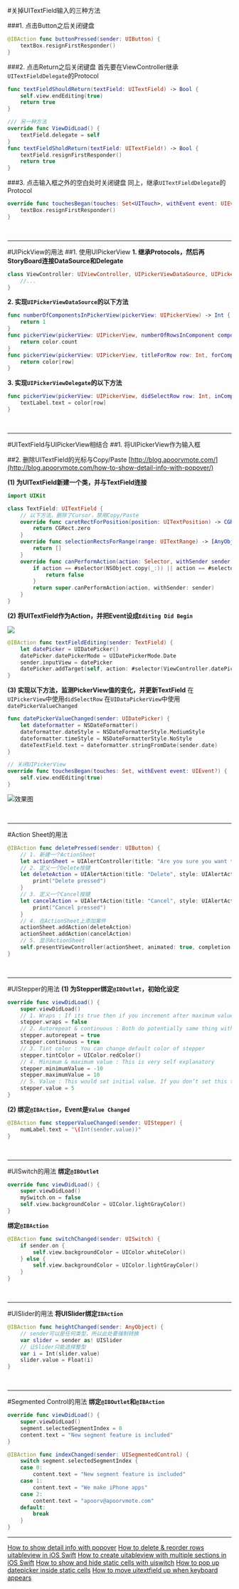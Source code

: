 #关掉UITextField输入的三种方法

###1. 点击Button之后关闭键盘

```swift
@IBAction func buttonPressed(sender: UIButton) {
    textBox.resignFirstResponder()
}
```

###2. 点击Return之后关闭键盘
首先要在ViewController继承`UITextFieldDelegate`的Protocol

```swift
func textFieldShouldReturn(textField: UITextField) -> Bool {
    self.view.endEditing(true)
    return true
}
```
```swift
/// 另一种方法
override func ViewDidLoad() {
    textField.delegate = self
}
func textFieldSholdReturn(textField: UITextField!) -> Bool {
    textField.resignFirstResponder()
    return true
}
```


###3. 点击输入框之外的空白处时关闭键盘
同上，继承`UITextFieldDelegate`的Protocol

```swift
override func touchesBegan(touches: Set<UITouch>, withEvent event: UIEvent?) {    
    textBox.resignFirstResponder()
}
```

<br />

----------------------------------------------------------------------
#UIPickView的用法
##1. 使用UIPickerView
**1. 继承Protocols，然后再StoryBoard连接DataSource和Delegate**

```swift
class ViewController: UIViewController, UIPickerViewDataSource, UIPickerViewDelegate {
    //...
}
```
**2. 实现`UIPickerViewDataSource`的以下方法**

```swift
func numberOfComponentsInPickerView(pickerView: UIPickerView) -> Int {
    return 1
}
func pickerView(pickerView: UIPickerView, numberOfRowsInComponent component: Int) -> Int {
    return color.count
}
func pickerView(pickerView: UIPickerView, titleForRow row: Int, forComponent component: Int) -> String! {
    return color[row]
}
```
**3. 实现`UIPickerViewDelegate`的以下方法**

```swift
func pickerView(pickerView: UIPickerView, didSelectRow row: Int, inComponent component: Int) {
    textLabel.text = color[row]
}
```

<br />

----------------------------------------------------------------------
#UITextField与UIPickerView相结合
##1. 将UIPickerView作为输入框



##2. 删除UITextField的光标与Copy/Paste
[http://blog.apoorvmote.com/](http://blog.apoorvmote.com/how-to-show-detail-info-with-popover/)

**(1) 为UITextField新建一个类，并与TextField连接**

```swift
import UIKit

class TextField: UITextField {
    // 以下方法，删除了Cursor，禁用Copy/Paste
    override func caretRectForPosition(position: UITextPosition) -> CGRect {
        return CGRect.zero
    }
    override func selectionRectsForRange(range: UITextRange) -> [AnyObject] {
        return []
    }
    override func canPerformAction(action: Selector, withSender sender: AnyObject?) -> Bool {
        if action == #selector(NSObject.copy(_:)) || action == #selector(NSObject.selectAll) || action == #selector(NSObject.paste) {
            return false
        }
        return super.canPerformAction(action, withSender: sender)
    }
}
```
**(2) 将UITextField作为Action，并把Event设成`Editing Did Begin`**

![](http://blog.apoorvmote.com/wp-content/uploads/2016/01/textfield-as-action.png)

```swift
@IBAction func textFieldEditing(sender: TextField) {
    let datePicker = UIDatePicker()
    datePicker.datePickerMode = UIDatePickerMode.Date
    sender.inputView = datePicker
    datePicker.addTarget(self, action: #selector(ViewController.datePickerValueChanged), forControlEvents: UIControlEvents.ValueChanged)
}
```
**(3) 实现以下方法，监测PickerView值的变化，并更新TextField**
在`UIPickerView`中使用`didSelectRow`
在`UIDataPickerView`中使用`datePickerValueChanged `

```swift
func datePickerValueChanged(sender: UIDatePicker) {
    let dateformatter = NSDateFormatter()
    dateformatter.dateStyle = NSDateFormatterStyle.MediumStyle
    dateformatter.timeStyle = NSDateFormatterStyle.NoStyle
    dateTextField.text = dateformatter.stringFromDate(sender.date)
}

// 关闭UIPickerView
override func touchesBegan(touches: Set, withEvent event: UIEvent?) {
    self.view.endEditing(true)
}
```
![效果图](http://blog.apoorvmote.com/wp-content/uploads/2016/01/final-datepicker-textfield.gif)

<br />

----------------------------------------------------------------------
#Action Sheet的用法

```swift
@IBAction func deletePressed(sender: UIButton) {
    // 1. 新建一个ActionSheet
    let actionSheet = UIAlertController(title: "Are you sure you want to delete?", message: "You cannot recover once deleted", preferredStyle: UIAlertControllerStyle.ActionSheet)
    // 2. 定义一个Delete按键
    let deleteAction = UIAlertAction(title: "Delete", style: UIAlertActionStyle.Destructive) { (alert:UIAlertAction) -> Void in
        print("Delete pressed")
    }
    // 3. 定义一个Cancel按键
    let cancelAction = UIAlertAction(title: "Cancel", style: UIAlertActionStyle.Cancel) { (alert:UIAlertAction) -> Void in
        print("Cancel pressed")
    }
    // 4. 在ActionSheet上添加案件
    actionSheet.addAction(deleteAction)
    actionSheet.addAction(cancelAction)
    // 5. 显示ActionSheet
    self.presentViewController(actionSheet, animated: true, completion: nil)
}
```

<br />

----------------------------------------------------------------------
#UIStepper的用法
**(1) 为Stepper绑定`@IBOutlet`，初始化设定**

```swift
override func viewDidLoad() {
    super.viewDidLoad()
    // 1. Wraps : If its true then if you increment after maximum value then minimum value appears.
    stepper.wraps = false
    // 2. Autorepeat & continuous : Both do potentially same thing with small difference. If you click and hold then you can either increase or decrease value consistently.
    stepper.autorepeat = true
    stepper.continuous = true
    // 3. Tint color : You can change default color of stepper
    stepper.tintColor = UIColor.redColor()
    // 4. Minimum & maximum value : This is very self explanatory
    stepper.minimumValue = -10
    stepper.maximumValue = 10
    // 5. Value : This would set initial value. If you don’t set this then default value is zero.
    stepper.value = 5
}
```

**(2) 绑定`@IBAction`，Event是`Value Changed`**

```swift
@IBAction func stepperValueChanged(sender: UIStepper) {
    numLabel.text = "\(Int(sender.value))"
}
```

<br />

----------------------------------------------------------------------
#UISwitch的用法
**绑定`@IBOutlet`**

```swift
override func viewDidLoad() {
    super.viewDidLoad() 
    mySwitch.on = false
    self.view.backgroundColor = UIColor.lightGrayColor()
}
```
**绑定`@IBAction`**

```swift
@IBAction func switchChanged(sender: UISwitch) {
    if sender.on {
        self.view.backgroundColor = UIColor.whiteColor()
    } else {
        self.view.backgroundColor = UIColor.lightGrayColor()
    }
}
```

<br />

----------------------------------------------------------------------
#UISlider的用法
**将UISlider绑定`IBAction`**

```swift
@IBAction func heightChanged(sender: AnyObject) {
    // sender可以是任何类型，所以此处要强制转换
    var slider = sender as! UISlider
    // 让Slider只能选择整型
    var i = Int(slider.value)
    slider.value = Float(i)
}
```

<br />

----------------------------------------------------------------------
#Segmented Control的用法
**绑定`@IBOutlet`和`@IBAction`**

```swift
override func viewDidLoad() {
    super.viewDidLoad()
    segment.selectedSegmentIndex = 0     
    content.text = "New segment feature is included"
}

@IBAction func indexChanged(sender: UISegmentedControl) {
    switch segment.selectedSegmentIndex {
    case 0:
        content.text = "New segment feature is included"
    case 1:
        content.text = "We make iPhone apps"
    case 2:
        content.text = "apoorv@apoorvmote.com"
    default:
        break    
    } 
}
```










------
[How to show detail info with popover](http://blog.apoorvmote.com/how-to-show-detail-info-with-popover/)
[How to delete & reorder rows uitableview in iOS Swift](http://blog.apoorvmote.com/delete-reorder-rows-uitableview-ios-swift/)
[How to create uitableview with multiple sections in iOS Swift](http://blog.apoorvmote.com/uitableview-with-multiple-sections-ios-swift/)
[How to show and hide static cells with uiswitch](http://blog.apoorvmote.com/how-to-show-and-hide-static-cells-with-uiswitch/)
[How to pop up datepicker inside static cells](http://blog.apoorvmote.com/how-to-pop-up-datepicker-inside-static-cells/)
[How to move uitextfield up when keyboard appears](http://blog.apoorvmote.com/move-uitextfield-up-when-keyboard-appears/)